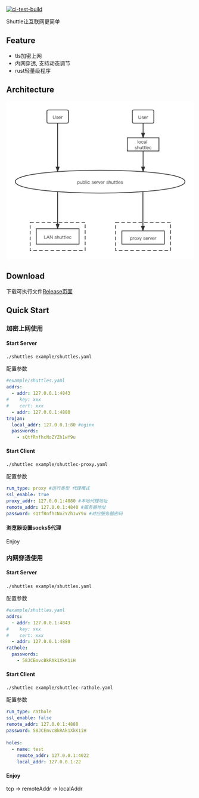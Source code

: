 [![ci-test-build](https://github.com/cyejing/shuttle/actions/workflows/ci-test-build.yml/badge.svg)](https://github.com/cyejing/shuttle/actions/workflows/ci-test-build.yml)


Shuttle让互联网更简单

## Feature

- tls加密上网
- 内网穿透, 支持动态调节
- rust轻量级程序

## Architecture

![architecture](/doc/pic/architecture.png)

## Download
下载可执行文件[Release页面](https://github.com/cyejing/shuttle/releases)

## Quick Start

### 加密上网使用
#### Start Server
``./shuttles example/shuttles.yaml``

配置参数
```yaml
#example/shuttles.yaml
addrs:
  - addr: 127.0.0.1:4843
#    key: xxx
#    cert: xxx
  - addr: 127.0.0.1:4880
trojan:
  local_addr: 127.0.0.1:80 #nginx
  passwords:
    - sQtfRnfhcNoZYZh1wY9u
```
#### Start Client
``./shuttlec example/shuttlec-proxy.yaml``

配置参数
```yaml
run_type: proxy #运行类型 代理模式
ssl_enable: true
proxy_addr: 127.0.0.1:4080 #本地代理地址
remote_addr: 127.0.0.1:4840 #服务器地址
password: sQtfRnfhcNoZYZh1wY9u #对应服务器密码

```

#### 浏览器设置socks5代理
Enjoy

### 内网穿透使用
#### Start Server
``./shuttles example/shuttles.yaml``

配置参数
```yaml
#example/shuttles.yaml
addrs:
  - addr: 127.0.0.1:4843
#    key: xxx
#    cert: xxx
  - addr: 127.0.0.1:4880
rathole:
  passwords:
    - 58JCEmvcBkRAk1XkK1iH
```
#### Start Client
``./shuttlec example/shuttlec-rathole.yaml``

配置参数
```yaml
run_type: rathole
ssl_enable: false
remote_addr: 127.0.0.1:4880
password: 58JCEmvcBkRAk1XkK1iH

holes:
  - name: test
    remote_addr: 127.0.0.1:4022
    local_addr: 127.0.0.1:22

```

#### Enjoy
tcp -> remoteAddr -> localAddr

